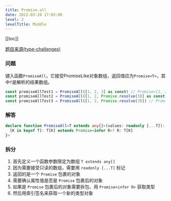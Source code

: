 ```yaml
---
title: Promise.all
date: 2022-03-28 17:03:00
level: 2
levelTitle: Middle
---
```


[[toc]]

[题目来源(type-challenges)](https://github.com/type-challenges/type-challenges/blob/master/questions/16-medium-pop/README.zh-CN.md)
### 问题
键入函数`PromiseAll`，它接受PromiseLike对象数组，返回值应为`Promise<T>`，其中`T`是解析的结果数组。

```typescript
const promiseAllTest1 = PromiseAll([1, 2, 3] as const) // Promise<[1, 2, 3]>
const promiseAllTest2 = PromiseAll([1, 2, Promise.resolve(3)] as const) // Promise<[1, 2, number]>
const promiseAllTest3 = PromiseAll([1, 2, Promise.resolve(3)]) // Promise<[number, number, number]>

```

### 解答

```typescript
declare function PromiseAll<T extends any[]>(values: readonly [...T]): Promise<{
  [K in keyof T]: T[K] extends Promise<infer R>? R: T[K]
}>
```

### 拆分
1. 首先定义一个函数参数限定为数组 `T extends any[]`
2. 因为需要接受只读的数组，需要用 `readonly [...T]` 标记
3. 返回的是一个 `Promise` 包裹的对象
4. 需要确认属性值是否是 `Promise` 包裹后的对象
5. 如果是 `Promise` 包裹后的对象需要拆包，用 `Promise<infer R>` 获取类型
6. 然后用索引签名来获取一个新的类型对象
